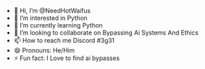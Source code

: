 - 👋 Hi, I’m @NeedHotWaifus
- 👀 I’m interested in Python
- 🌱 I’m currently learning Python
- 💞️ I’m looking to collaborate on Bypassing Ai Systems And Ethics
- 📫 How to reach me Discord #3g31
- 😄 Pronouns: He/Him 
- ⚡ Fun fact: I Love to find ai bypasses

<!---
NeedHotWaifus/NeedHotWaifus is a ✨ special ✨ repository because its `README.md` (this file) appears on your GitHub profile.
You can click the Preview link to take a look at your changes.
--->
